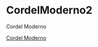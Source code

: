 # CordelModerno2
 Cordel Moderno

<a href="https://gabrielfaltz.github.io/html-css/exercicios/ex023 GitHUb/CordelModerno2">Cordel Moderno</a>
